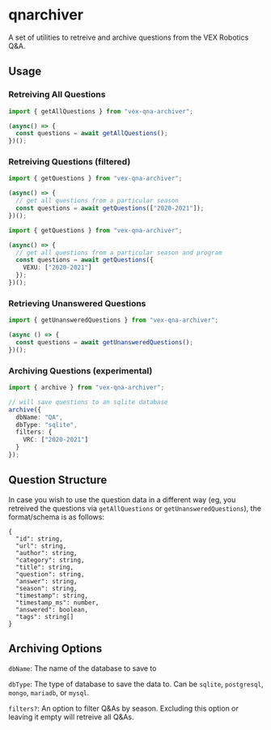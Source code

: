 # qnarchiver

A set of utilities to retreive and archive questions from the VEX Robotics Q&A.

## Usage

### Retreiving All Questions
```ts
import { getAllQuestions } from "vex-qna-archiver";

(async() => {
  const questions = await getAllQuestions();
})();
```

### Retreiving Questions (filtered)

```ts
import { getQuestions } from "vex-qna-archiver";

(async() => {
  // get all questions from a particular season
  const questions = await getQuestions(["2020-2021"]);
})();
```

```ts
import { getQuestions } from "vex-qna-archiver";

(async() => {
  // get all questions from a particular season and program
  const questions = await getQuestions({
    VEXU: ["2020-2021"]
  });
})();
```

### Retrieving Unanswered Questions
```ts
import { getUnansweredQuestions } from "vex-qna-archiver";

(async () => {
  const questions = await getUnansweredQuestions();
})();
```

### Archiving Questions (experimental)
```ts
import { archive } from "vex-qna-archiver";

// will save questions to an sqlite database
archive({
  dbName: "QA",
  dbType: "sqlite",
  filters: {
    VRC: ["2020-2021"]
  }
});
```

## Question Structure
In case you wish to use the question data in a different way (eg, you retreived the questions via `getAllQuestions` or `getUnansweredQuestions`), the format/schema is as follows:
```
{
  "id": string,
  "url": string,
  "author": string,
  "category": string,
  "title": string,
  "question": string,
  "answer": string,
  "season": string,
  "timestamp": string,
  "timestamp_ms": number,
  "answered": boolean,
  "tags": string[]
}
```

## Archiving Options

`dbName`: The name of the database to save to

`dbType`: The type of database to save the data to. Can be `sqlite`, `postgresql`, `mongo`, `mariadb`, or `mysql`.

`filters?`: An option to filter Q&As by season. Excluding this option or leaving it empty will retreive all Q&As.